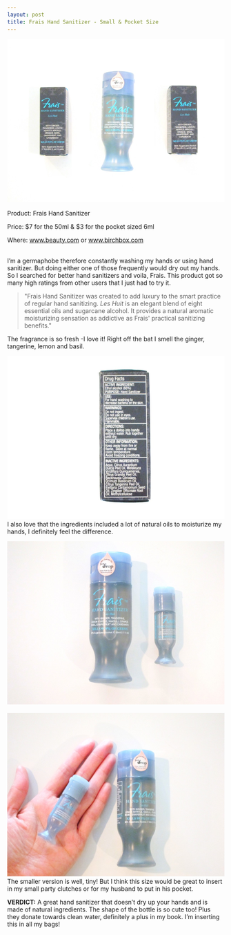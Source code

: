 ```yaml
---
layout: post
title: Frais Hand Sanitizer - Small & Pocket Size
---
```


![Frais Hand Sanitizer](/img/Frais_hand_sanitizer_main.jpg)
<p>Product: Frais Hand Sanitizer</p>
<p>Price: $7 for the 50ml & $3 for the pocket sized 6ml</p>
<p>Where: <a href="http://www.beauty.com/frais-everyday-sanitizer/qxp548642?catid=298605&N=0">www.beauty.com</a> or <a href="https://www.birchbox.com/invite/whatsupmailbox">www.birchbox.com</a></p>

<br>
I’m a germaphobe therefore constantly washing my hands or using hand sanitizer. But doing either one of those frequently would dry out my hands. So I searched for better hand sanitizers and voila, Frais. This product got so many high ratings from other users that I just had to try it.

<p><blockquote>"Frais Hand Sanitizer was created to add luxury to the smart practice of regular hand sanitizing. <i>Les Huit</i> is an elegant blend of eight essential oils and sugarcane alcohol. It provides a natural aromatic moisturizing sensation as addictive as Frais' practical sanitizing benefits."</blockquote></p>

The fragrance is so fresh -I love it! Right off the bat I smell the ginger, tangerine, lemon and basil. 

![Frais Hand Sanitizer Ingredients](/img/Frais_ingredients.jpg)
I also love that the ingredients included a lot of natural oils to moisturize my hands, I definitely feel the difference.

![Frais Hand Sanitizer Sizes](/img/Frais_sizes.jpg)
<br>
<br>
![Frais Hand Sanitizer Pocket Size](/img/Frais_pocket_size.jpg)
The smaller version is well, tiny! But I think this size would be great to insert in my small party clutches or for my husband to put in his pocket. 


<b>VERDICT:</b> A great hand sanitizer that doesn’t dry up your hands and is made of natural ingredients. The shape of the bottle is so cute too! Plus they donate towards clean water, definitely a plus in my book. I’m inserting this in all my bags!
